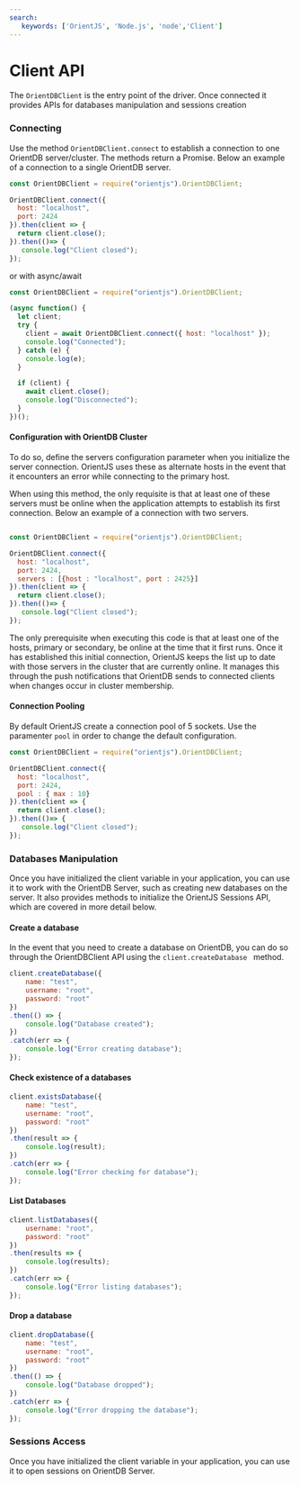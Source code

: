 ```yaml
---
search:
   keywords: ['OrientJS', 'Node.js', 'node','Client']
---
```



# Client API

The `OrientDBClient` is the entry point of the driver. Once connected it provides APIs for databases manipulation and sessions creation

### Connecting

Use the method `OrientDBClient.connect` to establish a connection to one OrientDB server/cluster. The methods return a Promise. Below an example of a connection to a single OrientDB server. 

```js
const OrientDBClient = require("orientjs").OrientDBClient;

OrientDBClient.connect({
  host: "localhost",
  port: 2424
}).then(client => {
  return client.close();
}).then(()=> {
   console.log("Client closed");
});
```

or with async/await

```js
const OrientDBClient = require("orientjs").OrientDBClient;

(async function() {
  let client;
  try {
    client = await OrientDBClient.connect({ host: "localhost" });
    console.log("Connected");
  } catch (e) {
    console.log(e);
  }

  if (client) {
    await client.close();
    console.log("Disconnected");
  }
})();
```

#### Configuration with OrientDB Cluster

To do so, define the servers configuration parameter when you initialize the server connection. OrientJS uses these as alternate hosts in the event that it encounters an error while connecting to the primary host.

When using this method, the only requisite is that at least one of these servers must be online when the application attempts to establish its first connection. Below an example of a connection with two servers.

```js

const OrientDBClient = require("orientjs").OrientDBClient;

OrientDBClient.connect({
  host: "localhost",
  port: 2424,
  servers : [{host : "localhost", port : 2425}]
}).then(client => {
  return client.close();
}).then(()=> {
   console.log("Client closed");
});

```


The only prerequisite when executing this code is that at least one of the hosts, primary or secondary, be online at the time that it first runs. Once it has established this initial connection, OrientJS keeps the list up to date with those servers in the cluster that are currently online. It manages this through the push notifications that OrientDB sends to connected clients when changes occur in cluster membership.


#### Connection Pooling

By default OrientJS create a connection pool of 5 sockets. Use the paramenter `pool` in order to change the default configuration.

```js
const OrientDBClient = require("orientjs").OrientDBClient;

OrientDBClient.connect({
  host: "localhost",
  port: 2424,
  pool : { max : 10}
}).then(client => {
  return client.close();
}).then(()=> {
   console.log("Client closed");
});
```

### Databases Manipulation

Once you have initialized the client variable in your application, you can use it to work with the OrientDB Server, such as creating new databases on the server. It also provides methods to initialize the OrientJS Sessions API, which are covered in more detail below.


#### Create a database

In the event that you need to create a database on OrientDB, you can do so through the OrientDBClient API using the `client.createDatabase ` method.

```js
client.createDatabase({
	name: "test",
	username: "root",
	password: "root"
})
.then(() => {
	console.log("Database created");
})
.catch(err => {
	console.log("Error creating database");
});
```

#### Check existence of a databases

```js
client.existsDatabase({
	name: "test",
	username: "root",
	password: "root"
})
.then(result => {
	console.log(result);
})
.catch(err => {
	console.log("Error checking for database");
});
```

#### List Databases

```js
client.listDatabases({
	username: "root",
	password: "root"
})
.then(results => {
	console.log(results);
})
.catch(err => {
	console.log("Error listing databases");
});
```

#### Drop a database


```js
client.dropDatabase({
	name: "test",
	username: "root",
	password: "root"
})
.then(() => {
	console.log("Database dropped");
})
.catch(err => {
	console.log("Error dropping the database");
});
```

### Sessions Access

Once you have initialized the client variable in your application, you can use it to open sessions on OrientDB Server.